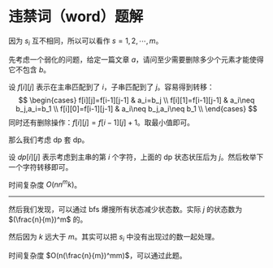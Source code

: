 # 违禁词（word）题解

因为 $s_i$ 互不相同，所以可以看作 $s={1,2,\cdots,m}$。

先考虑一个弱化的问题，给定一篇文章 $a$，请问至少需要删除多少个元素才能使得它不包含 $b$。

设 $f[i][j]$ 表示在主串匹配到了 $i$，子串匹配到了 $j$。容易得到转移：
$$
\begin{cases}
f[i][j]=f[i-1][j-1] & a_i=b_j \\
f[i][1]=f[i-1][j-1] & a_i\neq b_j,a_i=b_1 \\
f[i][0]=f[i-1][j-1] & a_i\neq b_j,a_i\neq b_1 \\
\end{cases}
$$
同时还有删除操作：$f[i][j]=f[i-1][j]+1$。取最小值即可。

那么我们考虑 dp 套 dp。

设 $dp[i][j]$ 表示考虑到主串的第 $i$ 个字符，上面的 dp 状态状压后为 $j$。然后枚举下一个字符转移即可。

时间复杂度 $O(nn^mk)$。

---

然后我们发现，可以通过 bfs 爆搜所有状态减少状态数。实际 $j$ 的状态数为 $(\frac{n}{m})^m$ 的。

然后因为 $k$ 远大于 $m$。其实可以把 $s_i$ 中没有出现过的数一起处理。

时间复杂度 $O(n(\frac{n}{m})^mm)$，可以通过此题。

